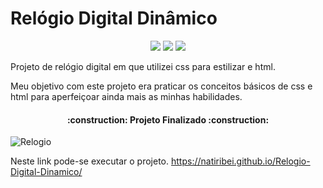 # Relógio Digital Dinâmico 
<p align="center">
<img src="https://img.shields.io/badge/JavaScript-ON-lightgrey"/>
<img src="https://img.shields.io/badge/CSS-ON-blueviolet"/>
<img src="https://img.shields.io/badge/HTML-ON-blue"/>
</p>


Projeto de relógio digital em que utilizei css para estilizar e html.

Meu objetivo com este projeto era praticar os conceitos básicos de css e html para aperfeiçoar ainda mais as minhas habilidades.

<h4 align="center"> 
    :construction:  Projeto Finalizado  :construction:
</h4>


![Relogio](https://user-images.githubusercontent.com/91141994/205119696-1e68ece9-a1f6-4e21-8dc6-411c1bc7c1e9.gif)






Neste link pode-se executar o projeto.
https://natiribei.github.io/Relogio-Digital-Dinamico/
